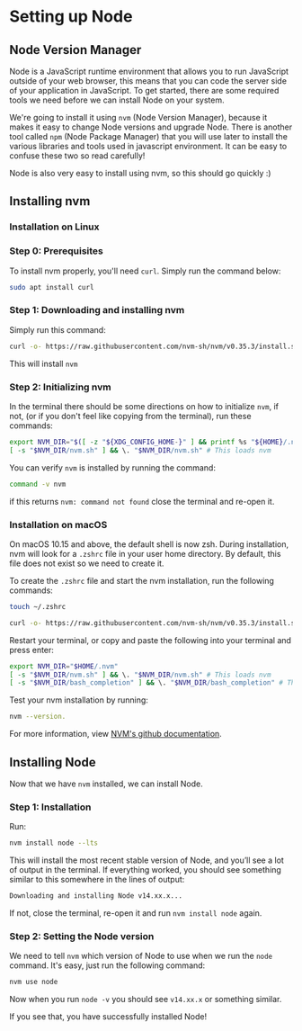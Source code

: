 # Setting up Node

## Node Version Manager

Node is a JavaScript runtime environment that allows you to run JavaScript outside of your web browser, this means that you can code the server side of your application in JavaScript. To get started, there are some required tools we need before we can install Node on your system.

We're going to install it using `nvm` \(Node Version Manager\), because it makes it easy to change Node versions and upgrade Node. There is another tool called `npm` \(Node Package Manager\) that you will use later to install the various libraries and tools used in javascript environment. It can be easy to confuse these two so read carefully!

Node is also very easy to install using nvm, so this should go quickly :\)

## Installing nvm

### Installation on Linux

### **Step 0: Prerequisites**

To install nvm properly, you'll need `curl`. Simply run the command below:

```bash
sudo apt install curl
```

### **Step 1: Downloading and installing nvm**

Simply run this command:

```bash
curl -o- https://raw.githubusercontent.com/nvm-sh/nvm/v0.35.3/install.sh | bash
```

This will install `nvm`

### **Step 2: Initializing nvm**

In the terminal there should be some directions on how to initialize `nvm`, if not, \(or if you don't feel like copying from the terminal\), run these commands:

```bash
export NVM_DIR="$([ -z "${XDG_CONFIG_HOME-}" ] && printf %s "${HOME}/.nvm" || printf %s "${XDG_CONFIG_HOME}/nvm")"
[ -s "$NVM_DIR/nvm.sh" ] && \. "$NVM_DIR/nvm.sh" # This loads nvm
```

You can verify `nvm` is installed by running the command:

```bash
command -v nvm
```

if this returns `nvm: command not found` close the terminal and re-open it.

### Installation on macOS

On macOS 10.15 and above, the default shell is now zsh. During installation, nvm will look for a `.zshrc` file in your user home directory. By default, this file does not exist so we need to create it.

To create the `.zshrc` file and start the nvm installation, run the following commands:

```bash
touch ~/.zshrc
```

```bash
curl -o- https://raw.githubusercontent.com/nvm-sh/nvm/v0.35.3/install.sh | bash
```

Restart your terminal, or copy and paste the following into your terminal and press enter:

```bash
export NVM_DIR="$HOME/.nvm"
[ -s "$NVM_DIR/nvm.sh" ] && \. "$NVM_DIR/nvm.sh" # This loads nvm
[ -s "$NVM_DIR/bash_completion" ] && \. "$NVM_DIR/bash_completion" # This loads nvm bash_completion
```

Test your nvm installation by running:

```bash
nvm --version.
```

For more information, view [NVM's github documentation](https://github.com/nvm-sh/nvm#installation-and-update).

## Installing Node

Now that we have `nvm` installed, we can install Node.

### **Step 1: Installation**

Run:

```bash
nvm install node --lts
```

This will install the most recent stable version of Node, and you’ll see a lot of output in the terminal. If everything worked, you should see something similar to this somewhere in the lines of output:

```bash
Downloading and installing Node v14.xx.x...
```

If not, close the terminal, re-open it and run `nvm install node` again.

### **Step 2: Setting the Node version**

We need to tell `nvm` which version of Node to use when we run the `node` command. It's easy, just run the following command:

```bash
nvm use node
```

Now when you run `node -v` you should see `v14.xx.x` or something similar.

If you see that, you have successfully installed Node!

